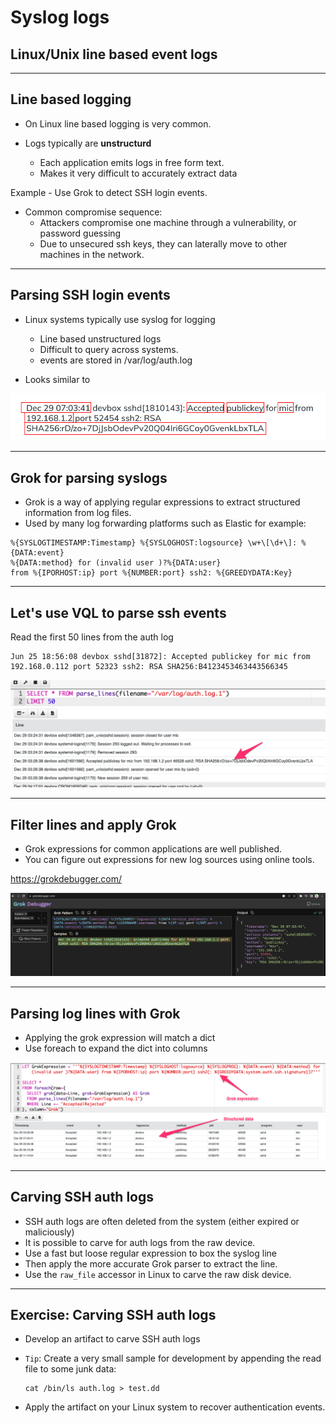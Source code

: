 <!-- .slide: class="title" -->
# Syslog logs

## Linux/Unix line based event logs

---

<!-- .slide: class="content" -->

## Line based logging

* On Linux line based logging is very common.

* Logs typically are **unstructurd**
    * Each application emits logs in free form text.
    * Makes it very difficult to accurately extract data

Example - Use Grok to detect SSH login events.

* Common compromise sequence:
    * Attackers compromise one machine through a vulnerability, or password guessing
    * Due to unsecured ssh keys, they can laterally move to other machines in the network.

---

<!-- .slide: class="content" -->

## Parsing SSH login events

* Linux systems typically use syslog for logging
   * Line based unstructured logs
   * Difficult to query across systems.
   * events are stored in /var/log/auth.log

* Looks similar to

<img src="ssh_log_sample.png" style="bottom: 0px"  />

---

<!-- .slide: class="content" -->

## Grok for parsing syslogs

* Grok is a way of applying regular expressions to extract structured information from log files.
* Used by many log forwarding platforms such as Elastic for example:

```
%{SYSLOGTIMESTAMP:Timestamp} %{SYSLOGHOST:logsource} \w+\[\d+\]: %{DATA:event}
%{DATA:method} for (invalid user )?%{DATA:user}
from %{IPORHOST:ip} port %{NUMBER:port} ssh2: %{GREEDYDATA:Key}
```

---

<!-- .slide: class="content small-font" -->

## Let's use VQL to parse ssh events

Read the first 50 lines from the auth log

```
Jun 25 18:56:08 devbox sshd[31872]: Accepted publickey for mic from 192.168.0.112 port 52323 ssh2: RSA SHA256:B4123453463443566345
```

![](parse_syslog_lines.png)

---

<!-- .slide: class="content" -->

## Filter lines and apply Grok


* Grok expressions for common applications are well published.
* You can figure out expressions for new log sources using online tools.

https://grokdebugger.com/

![](develop_grok.png)


---

<!-- .slide: class="content" -->

## Parsing log lines with Grok

* Applying the grok expression will match a dict
* Use foreach to expand the dict into columns

![](parse_syslog_grok.png)

---

<!-- .slide: class="content" -->

## Carving SSH auth logs

* SSH auth logs are often deleted from the system (either expired or
  maliciously)
* It is possible to carve for auth logs from the raw device.
* Use a fast but loose regular expression to box the syslog line
* Then apply the more accurate Grok parser to extract the line.
* Use the `raw_file` accessor in Linux to carve the raw disk device.

---

<!-- .slide: class="content" -->

## Exercise: Carving SSH auth logs

* Develop an artifact to carve SSH auth logs
* `Tip`: Create a very small sample for development by appending the
  read file to some junk data:

  ```
  cat /bin/ls auth.log > test.dd
  ```

* Apply the artifact on your Linux system to recover authentication
  events.
